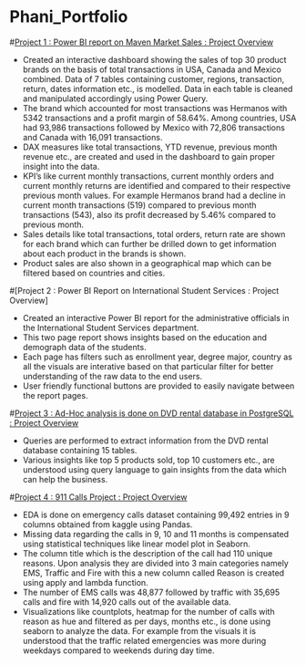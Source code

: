 # Phani_Portfolio

#[Project 1 : Power BI report on Maven Market Sales : Project Overview](https://github.com/Phanikrishna172/Phani_Portfolio/blob/main/Maven_market_Report.pbix)
- Created an interactive dashboard showing the sales of top 30 product brands on the basis of total transactions in USA, Canada and Mexico combined. Data of 7 tables containing customer, regions, transaction, return, dates information etc., is modelled. Data in each table is cleaned and manipulated accordingly using Power Query.
- The brand which accounted for most transactions was Hermanos with 5342 transactions and a profit margin of 58.64%. Among countries, USA had 93,986 transactions followed by Mexico with 72,806 transactions and Canada with 16,091 transactions.
- DAX measures like total transactions, YTD revenue, previous month revenue etc., are created and used in the dashboard to gain proper insight into the data.
-	KPI’s like current monthly transactions, current monthly orders and current monthly returns are identified and compared to their respective previous month values.  For example Hermanos brand had a decline in current month transactions (519) compared to previous month transactions (543), also its profit decreased by 5.46% compared to previous month.
- Sales details like total transactions, total orders, return rate are shown for each brand which can further be drilled down to get information about each product in the brands is shown.
- Product sales are also shown in a geographical map which can be filtered based on countries and cities.



#[Project 2 : Power BI Report on International Student Services : Project Overview]
- Created an interactive Power BI report for the administrative officials in the International Student Services department.
-	This two page report shows insights based on the education and demograph data of the students.
-	Each page has filters such as enrollment year, degree major, country as all the visuals are interative based on that particular filter for better understanding of the raw data to the end users.
-	User friendly functional buttons are provided to easily navigate between the report pages.



#[Project 3 : Ad-Hoc analysis is done on DVD rental database in PostgreSQL : Project Overview](https://github.com/Phanikrishna172/Phani_Portfolio/blob/main/sqlportfolio1.sql)
- Queries are performed to extract information from the DVD rental database containing 15 tables.
-	Various insights like top 5 products sold, top 10 customers etc., are understood using query language to gain insights from the data which can help the business.



#[Project 4 : 911 Calls Project : Project Overview](https://github.com/Phanikrishna172/Phani_Portfolio/blob/main/911%20Calls%20Project.ipynb)
-	EDA is done on emergency calls dataset containing 99,492 entries in 9 columns obtained from kaggle using Pandas.
- Missing data regarding the calls in 9, 10 and 11 months is compensated using statistical techniques like linear model plot in Seaborn.
-	The column title which is the description of the call had 110 unique reasons. Upon analysis they are divided into 3 main categories namely EMS, Traffic and Fire with this a new column called Reason is created using apply and lambda function.
-	The number of EMS calls was 48,877 followed by traffic with 35,695 calls and fire with 14,920 calls out of the available data.
-	Visualizations like countplots, heatmap for the number of calls with reason as hue and filtered as per days, months etc., is done using seaborn to analyze the data. For example from the visuals it is understood that the traffic related emergencies was more during weekdays compared to weekends during day time. 

